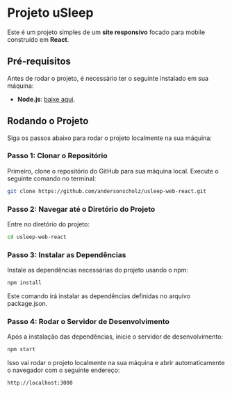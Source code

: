 # Projeto uSleep
Este é um projeto simples de um **site responsivo** focado para mobile construído em **React**.

## Pré-requisitos

Antes de rodar o projeto, é necessário ter o seguinte instalado em sua máquina:

- **Node.js**: [baixe aqui](https://nodejs.org/).

## Rodando o Projeto

Siga os passos abaixo para rodar o projeto localmente na sua máquina:

### Passo 1: Clonar o Repositório

Primeiro, clone o repositório do GitHub para sua máquina local. Execute o seguinte comando no terminal:

```bash
git clone https://github.com/andersonscholz/usleep-web-react.git
```

### Passo 2: Navegar até o Diretório do Projeto

Entre no diretório do projeto:

```bash
cd usleep-web-react
```

### Passo 3: Instalar as Dependências

Instale as dependências necessárias do projeto usando o npm:

```bash
npm install
```

Este comando irá instalar as dependências definidas no arquivo package.json.

### Passo 4: Rodar o Servidor de Desenvolvimento

Após a instalação das dependências, inicie o servidor de desenvolvimento:

```bash
npm start
```

Isso vai rodar o projeto localmente na sua máquina e abrir automaticamente o navegador com o seguinte endereço:

```bash
http://localhost:3000
```

